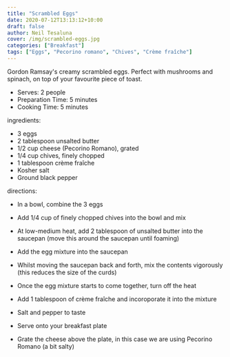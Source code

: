 ```yaml
---
title: "Scrambled Eggs"
date: 2020-07-12T13:13:12+10:00
draft: false
author: Neil Tesaluna
cover: /img/scrambled-eggs.jpg
categories: ["Breakfast"]
tags: ["Eggs", "Pecorino romano", "Chives", "Crème fraîche"]
---
```


Gordon Ramsay's creamy scrambled eggs. Perfect with mushrooms and spinach, on top of your favourite piece of toast.

<!--more-->

- Serves: 2 people
- Preparation Time: 5 minutes
- Cooking Time: 5 minutes

ingredients:
- 3 eggs
- 2 tablespoon unsalted butter
- 1/2 cup cheese (Pecorino Romano), grated
- 1/4 cup chives, finely chopped
- 1 tablespoon crème fraîche
- Kosher salt
- Ground black pepper

directions:
- In a bowl, combine the 3 eggs

- Add 1/4 cup of finely chopped chives into the bowl and mix

- At low-medium heat, add 2 tablespoon of unsalted butter into the saucepan (move this around the saucepan until foaming)

- Add the egg mixture into the saucepan

- Whilst moving the saucepan back and forth, mix the contents vigorously (this reduces the size of the curds)

- Once the egg mixture starts to come together, turn off the heat

- Add 1 tablespoon of crème fraîche and incoroporate it into the mixture

- Salt and pepper to taste

- Serve onto your breakfast plate

- Grate the cheese above the plate, in this case we are using Pecorino Romano (a bit salty)
